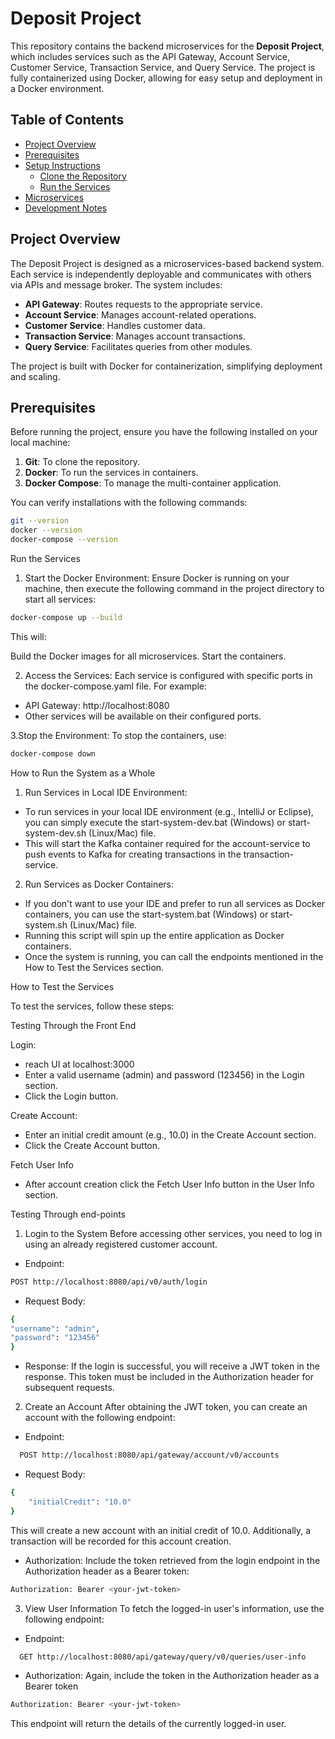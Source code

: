# Deposit Project

This repository contains the backend microservices for the **Deposit Project**, which includes services such as the API Gateway, Account Service, Customer Service, Transaction Service, and Query Service. The project is fully containerized using Docker, allowing for easy setup and deployment in a Docker environment.

## Table of Contents
- [Project Overview](#project-overview)
- [Prerequisites](#prerequisites)
- [Setup Instructions](#setup-instructions)
    - [Clone the Repository](#clone-the-repository)
    - [Run the Services](#run-the-services)
- [Microservices](#microservices)
- [Development Notes](#development-notes)

## Project Overview

The Deposit Project is designed as a microservices-based backend system. Each service is independently deployable and communicates with others via APIs and message broker. The system includes:
- **API Gateway**: Routes requests to the appropriate service.
- **Account Service**: Manages account-related operations.
- **Customer Service**: Handles customer data.
- **Transaction Service**: Manages account transactions.
- **Query Service**: Facilitates queries from other modules.

The project is built with Docker for containerization, simplifying deployment and scaling.

## Prerequisites

Before running the project, ensure you have the following installed on your local machine:

1. **Git**: To clone the repository.
2. **Docker**: To run the services in containers.
3. **Docker Compose**: To manage the multi-container application.

You can verify installations with the following commands:
```bash
git --version
docker --version
docker-compose --version
```

Run the Services

1. Start the Docker Environment: Ensure Docker is running on your machine, then execute the following command in the project directory to start all services:
```bash
docker-compose up --build
```
This will:

Build the Docker images for all microservices.
Start the containers.

2. Access the Services: Each service is configured with specific ports in the docker-compose.yaml file. For example:
- API Gateway: http://localhost:8080
- Other services will be available on their configured ports.

3.Stop the Environment: To stop the containers, use:
```bash
docker-compose down
```

How to Run the System as a Whole

1. Run Services in Local IDE Environment:
- To run services in your local IDE environment (e.g., IntelliJ or Eclipse), you can simply execute the start-system-dev.bat (Windows) or start-system-dev.sh (Linux/Mac) file.
- This will start the Kafka container required for the account-service to push events to Kafka for creating transactions in the transaction-service.

2. Run Services as Docker Containers:
- If you don't want to use your IDE and prefer to run all services as Docker containers, you can use the start-system.bat (Windows) or start-system.sh (Linux/Mac) file.
- Running this script will spin up the entire application as Docker containers.
- Once the system is running, you can call the endpoints mentioned in the How to Test the Services section.


How to Test the Services

To test the services, follow these steps:
 
Testing Through the Front End

Login:
- reach UI at localhost:3000
- Enter a valid username (admin) and password (123456) in the Login section.
- Click the Login button.

Create Account:
- Enter an initial credit amount (e.g., 10.0) in the Create Account section.
- Click the Create Account button.

Fetch User Info
- After account creation click the Fetch User Info button in the User Info section.

Testing Through end-points

1. Login to the System
   Before accessing other services, you need to log in using an already registered customer account.

- Endpoint:
```bash
POST http://localhost:8080/api/v0/auth/login
```
- Request Body:
```bash
{
"username": "admin",
"password": "123456"
}
```
- Response: If the login is successful, you will receive a JWT token in the response. This token must be included in the Authorization header for subsequent requests.

2. Create an Account
   After obtaining the JWT token, you can create an account with the following endpoint:

- Endpoint:
```bash
  POST http://localhost:8080/api/gateway/account/v0/accounts
```
- Request Body:
```bash
{
    "initialCredit": "10.0"
}
```
This will create a new account with an initial credit of 10.0. Additionally, a transaction will be recorded for this account creation.

- Authorization: Include the token retrieved from the login endpoint in the Authorization header as a Bearer token:
```bash
Authorization: Bearer <your-jwt-token>
```

3. View User Information
   To fetch the logged-in user's information, use the following endpoint:

- Endpoint:
```bash
  GET http://localhost:8080/api/gateway/query/v0/queries/user-info
```
- Authorization: Again, include the token in the Authorization header as a Bearer token
```bash
Authorization: Bearer <your-jwt-token>
```
This endpoint will return the details of the currently logged-in user.

